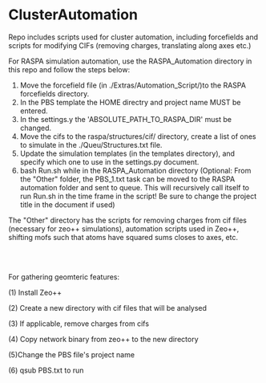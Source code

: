# ClusterAutomation
Repo includes scripts used for cluster automation, including forcefields and scripts for modifying CIFs (removing charges, translating along axes etc.)


For RASPA simulation automation, use the RASPA_Automation directory in this repo and follow the steps below:
<ol>
<li>Move the forcefield file (in ./Extras/Automation_Script/)to the RASPA forcefields directory.</li>
<li>In the PBS template the HOME directry and project name MUST be entered.</li>
<li>In the settings.y the 'ABSOLUTE_PATH_TO_RASPA_DIR' must be changed.</li>
<li>Move the cifs to the raspa/structures/cif/ directory, create a list of ones to simulate in the ./Queu/Structures.txt file.</li>
<li>Update the simulation templates (in the templates directory), and specify which one to use in the settings.py document.</li>
<li>bash Run.sh while in the RASPA_Automation directory (Optional: From the "Other" folder, the PBS_1.txt task can be moved to the RASPA automation folder and sent to queue. This will recursively call itself to run Run.sh in the time frame in the script! Be sure to change the project title in the document if used)</li>
</ol>


The "Other" directory has the scripts for removing charges from cif files (necessary for zeo++ simulations), automation scripts used in Zeo++, shifting mofs such that atoms have squared sums closes to axes, etc. 




<br>
<br>

For gathering geomteric features:

(1) Install Zeo++

(2) Create a new directory with cif files that will be analysed

(3) If applicable, remove charges from cifs

(4) Copy network binary from zeo++ to the new directory

(5)Change the PBS file's project name

(6) qsub PBS.txt to run

